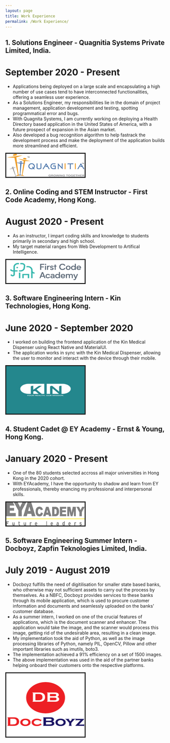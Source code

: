 ```yaml
---
layout: page
title: Work Experience
permalink: /Work Experience/
---
```

## 1. Solutions Engineer - Quagnitia Systems Private Limited, India.
# September 2020 - Present
 - Applications being deployed on a large scale and encapsulating a high number of use cases tend to have interconnected functionalities, offering a seamless user experience.
 - As a Solutions Engineer, my responsibilities lie in the domain of project management, application development and testing, spotting programmatical error and bugs.
 - With Quagnita Systems, I am currently working on deploying a Health Directory based application in the United States of America, with a future prospect of expansion in the Asian market.
 - Also developed a bug recognition algorithm to help fastrack the development process and make the deployment of the application builds more streamlined and efficient. 

 
<img src = "/assets/images/quag.jpg" border = "3px solid #73AD21">

## 2. Online Coding and STEM Instructor - First Code Academy, Hong Kong.   
# August 2020 - Present  
 - As an instructor, I impart coding skills and knowledge to students  primarily in secondary and high school.
 - My target material ranges from Web Development to Artifical Intelligence.
<img src = "/assets/images/fca.png" width = "248px" height = "73px" border = "3px solid #73AD21">

## 3. Software Engineering Intern - Kin Technologies, Hong Kong.  
# June 2020 - September 2020  
 - I worked on building the frontend application of the Kin Medical Dispenser using React Native and MaterialUI.
 - The application works in sync with the Kin Medical Dispenser, allowing the user to monitor and interact with the device through their mobile.  

<img src = "/assets/images/kin.jpeg" width = "248px" height = "150px" border = "3px solid #73AD21">

## 4. Student Cadet @ EY Academy - Ernst & Young, Hong Kong.  
# January 2020 - Present  
 - One of the 80 students selected accross all major universities in Hong Kong in the 2020 cohort.
 - With EYAcademy, I have the opportunity to shadow and learn from EY professionals, thereby enancing my professional and interpersonal skills.  

<img src = "/assets/images/ey.png" width = "248px" height = "73px" border = "3px solid #73AD21">


## 5. Software Engineering Summer Intern - Docboyz, Zapfin Teknologies Limited, India.  
# July 2019 - August 2019  
 - Docboyz fulfills the need of digitilisation for smaller state based banks, who otherwise may not sufficient assets to carry out the process by themselves. As a NBFC, Docboyz provides services to these banks through its mobile application, which is used to procure customer information and documents and seamlessly uploaded on the banks' customer database.
 - As a summer intern, I worked on one of the crucial features of applications, which is the document scanner and enhancer. The application would take the image, and the scanner would process this image, getting rid of the undesirable area, resulting in a clean image.
 - My implementation took the aid of Python, as well as the image processing libraries of Python, namely PIL, OpenCV, Pillow and other important libraries such as imutils, boto3.
 - The implementation achieved a 91% efficiency on a set of 1500 images. 
 - The above implementation was used in the aid of the partner banks helping onboard their customers onto the respective platforms. 
<img src = "/assets/images/db.png" width = "248px" height = "200px" border = "3px solid #73AD21">